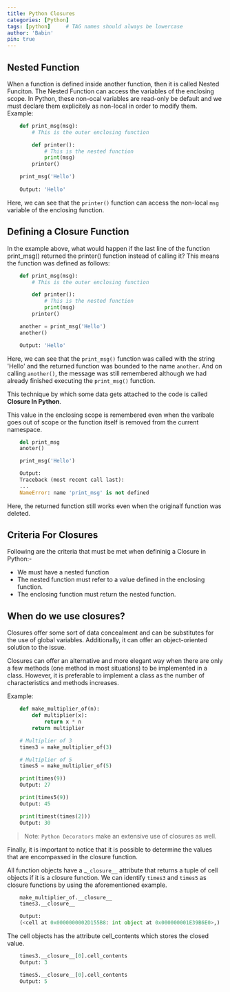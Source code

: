 ```yaml
---
title: Python Closures 
categories: [Python]
tags: [python]     # TAG names should always be lowercase
author: 'Babin'
pin: true
---
```


## Nested Function
When a function is defined inside another function, then it is called Nested Funciton. The Nested Function can access the variables of the enclosing scope. In Python, these non-ocal variables are read-only be default and we must declare them explicitely as non-local in order to modify them.
Example:
```python
    def print_msg(msg):
        # This is the outer enclosing function

        def printer():
            # This is the nested function
            print(msg)
        printer()

    print_msg('Hello')
    
    Output: 'Hello'
```
Here, we can see that the `printer()` function can access the non-local `msg` variable of the enclosing function. 

## Defining a Closure Function
In the example above, what would happen if the last line of the function print_msg() returned the printer() function instead of calling it? This means the function was defined as follows:
```python
    def print_msg(msg):
        # This is the outer enclosing function

        def printer():
            # This is the nested function
            print(msg)
        printer()

    another = print_msg('Hello')
    another()

    Output: 'Hello'
```
Here, we can see that the `print_msg()` function was called with the string 'Hello' and the returned function was bounded to the name `another`. And on calling `another()`, the message was still remembered although we had already finished executing the `print_msg()` function.

This technique by which some data gets attached to the code is called **Closure In Python**.

This value in the enclosing scope is remembered even when the varibale goes out of scope or the function itself is removed from the current namespace. 

```python
    del print_msg
    anoter()

    print_msg('Hello')

    Output:
    Traceback (most recent call last):
    ...
    NameError: name 'print_msg' is not defined
```
Here, the returned function still works even when the originalf function was deleted. 

## Criteria For Closures
Following are the criteria that must be met when defininig a Closure in Python:-
- We must have a nested function 
- The nested function must refer to a value defined in the enclosing function.
- The enclosing function must return the nested function. 


## When do we use closures?
Closures offer some sort of data concealment and can be substitutes for the use of global variables. Additionally, it can offer an object-oriented solution to the issue.


Closures can offer an alternative and more elegant way when there are only a few methods (one method in most situations) to be implemented in a class. However, it is preferable to implement a class as the number of characteristics and methods increases. 

Example:
```python
    def make_multiplier_of(n):
        def multiplier(x):
            return x * n
        return multiplier

    # Multiplier of 3
    times3 = make_multiplier_of(3)

    # Multiplier of 5
    times5 = make_multiplier_of(5)

    print(times(9))
    Output: 27

    print(times5(9))
    Output: 45

    print(timest(times(2)))
    Output: 30
```
> Note: `Python Decorators` make an extensive use of closures as well. 

Finally, it is important to notice that it is possible to determine the values that are encompassed in the closure function.

All function objects have a _`_closure__` attribute that returns a tuple of cell objects if it is a closure function. We can identify `times3` and `times5` as closure functions by using the aforementioned example. 

```python
    make_multiplier_of.__closure__
    times3.__closure__

    Output: 
    (<cell at 0x0000000002D155B8: int object at 0x000000001E39B6E0>,)
```
The cell objects has the attribute cell_contents which stores the closed value.
```python
    times3.__closure__[0].cell_contents
    Output: 3

    times5.__closure__[0].cell_contents
    Output: 5
```